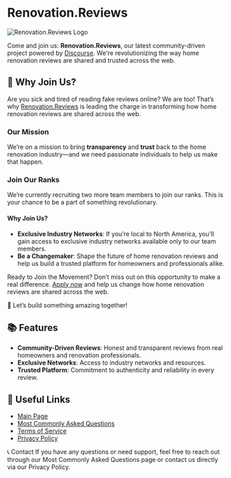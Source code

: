 # Renovation.Reviews

![Renovation.Reviews Logo](https://renovation.reviews/uploads/default/original/1X/60656701d478b75210a714a8030c4b51b5425849.png)

Come and join us: **Renovation.Reviews**, our latest community-driven project powered by [Discourse](https://www.discourse.org/). We're revolutionizing the way home renovation reviews are shared and trusted across the web.

## 🚀 Why Join Us?

Are you sick and tired of reading fake reviews online? We are too! That’s why [Renovation.Reviews](https://renovation.reviews) is leading the charge in transforming how home renovation reviews are shared across the web.

### Our Mission

We’re on a mission to bring **transparency** and **trust** back to the home renovation industry—and we need passionate individuals to help us make that happen.

### Join Our Ranks

We’re currently recruiting two more team members to join our ranks. This is your chance to be a part of something revolutionary.

#### Why Join Us?

- **Exclusive Industry Networks**: If you’re local to North America, you’ll gain access to exclusive industry networks available only to our team members.
- **Be a Changemaker**: Shape the future of home renovation reviews and help us build a trusted platform for homeowners and professionals alike.

Ready to Join the Movement? Don’t miss out on this opportunity to make a real difference. [Apply now](https://renovation.reviews/invites/RxvQDzvdg9) and help us change how home renovation reviews are shared across the web.

:rocket: Let’s build something amazing together!

## 📚 Features

- **Community-Driven Reviews**: Honest and transparent reviews from real homeowners and renovation professionals.
- **Exclusive Networks**: Access to industry networks and resources.
- **Trusted Platform**: Commitment to authenticity and reliability in every review.

## 🔗 Useful Links

- [Main Page](https://renovation.reviews)
- [Most Commonly Asked Questions](https://renovation.reviews/t/most-commonly-asked-questions/4235)
- [Terms of Service](https://renovation.reviews/t/terms-of-service/8)
- [Privacy Policy](https://renovation.reviews/t/privacy-policy/9)

📞 Contact
If you have any questions or need support, feel free to reach out through our Most Commonly Asked Questions page or contact us directly via our Privacy Policy.
